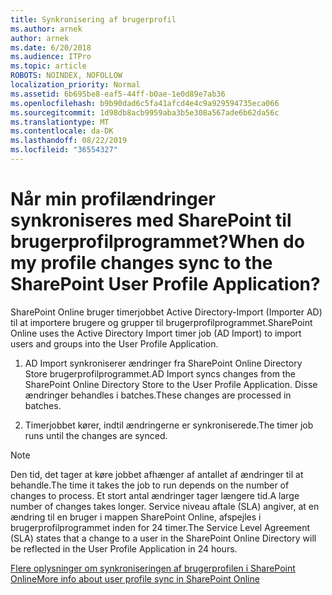 ```yaml
---
title: Synkronisering af brugerprofil
ms.author: arnek
author: arnek
ms.date: 6/20/2018
ms.audience: ITPro
ms.topic: article
ROBOTS: NOINDEX, NOFOLLOW
localization_priority: Normal
ms.assetid: 6b695be8-eaf5-44ff-b0ae-1e0d89e7ab36
ms.openlocfilehash: b9b90dad6c5fa41afcd4e4c9a929594735eca066
ms.sourcegitcommit: 1d98db8acb9959aba3b5e308a567ade6b62da56c
ms.translationtype: MT
ms.contentlocale: da-DK
ms.lasthandoff: 08/22/2019
ms.locfileid: "36554327"
---
```

# <a name="when-do-my-profile-changes-sync-to-the-sharepoint-user-profile-application"></a><span data-ttu-id="46e3b-102">Når min profilændringer synkroniseres med SharePoint til brugerprofilprogrammet?</span><span class="sxs-lookup"><span data-stu-id="46e3b-102">When do my profile changes sync to the SharePoint User Profile Application?</span></span>

<span data-ttu-id="46e3b-103">SharePoint Online bruger timerjobbet Active Directory-Import (Importer AD) til at importere brugere og grupper til brugerprofilprogrammet.</span><span class="sxs-lookup"><span data-stu-id="46e3b-103">SharePoint Online uses the Active Directory Import timer job (AD Import) to import users and groups into the User Profile Application.</span></span> 
  
1. <span data-ttu-id="46e3b-104">AD Import synkroniserer ændringer fra SharePoint Online Directory Store brugerprofilprogrammet.</span><span class="sxs-lookup"><span data-stu-id="46e3b-104">AD Import syncs changes from the SharePoint Online Directory Store to the User Profile Application.</span></span> <span data-ttu-id="46e3b-105">Disse ændringer behandles i batches.</span><span class="sxs-lookup"><span data-stu-id="46e3b-105">These changes are processed in batches.</span></span>
    
2. <span data-ttu-id="46e3b-106">Timerjobbet kører, indtil ændringerne er synkroniserede.</span><span class="sxs-lookup"><span data-stu-id="46e3b-106">The timer job runs until the changes are synced.</span></span>
    
> [!NOTE]
> <span data-ttu-id="46e3b-107">Den tid, det tager at køre jobbet afhænger af antallet af ændringer til at behandle.</span><span class="sxs-lookup"><span data-stu-id="46e3b-107">The time it takes the job to run depends on the number of changes to process.</span></span> <span data-ttu-id="46e3b-108">Et stort antal ændringer tager længere tid.</span><span class="sxs-lookup"><span data-stu-id="46e3b-108">A large number of changes takes longer.</span></span> <span data-ttu-id="46e3b-109">Service niveau aftale (SLA) angiver, at en ændring til en bruger i mappen SharePoint Online, afspejles i brugerprofilprogrammet inden for 24 timer.</span><span class="sxs-lookup"><span data-stu-id="46e3b-109">The Service Level Agreement (SLA) states that a change to a user in the SharePoint Online Directory will be reflected in the User Profile Application in 24 hours.</span></span> 
  
[<span data-ttu-id="46e3b-110">Flere oplysninger om synkroniseringen af brugerprofilen i SharePoint Online</span><span class="sxs-lookup"><span data-stu-id="46e3b-110">More info about user profile sync in SharePoint Online</span></span>](https://go.microsoft.com/fwlink/?linkid=875671)
  

